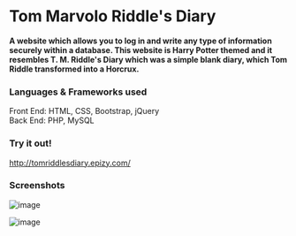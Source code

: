# Tom Marvolo Riddle's Diary

<b>A website which allows you to log in and write any type of information securely within a database. This website is Harry Potter themed and it resembles T. M. Riddle's Diary which was a simple blank diary, which Tom Riddle transformed into a Horcrux.</b>

### Languages & Frameworks used
Front End: HTML, CSS, Bootstrap, jQuery
<br>
Back End: PHP, MySQL

### Try it out!
http://tomriddlesdiary.epizy.com/

### Screenshots

![image](https://user-images.githubusercontent.com/84243683/127742790-878346fc-1c44-4844-a47c-02a561043255.png)

![image](https://user-images.githubusercontent.com/84243683/127742812-d5fc2f1e-7666-4212-b8cb-cf5554e42b86.png)
